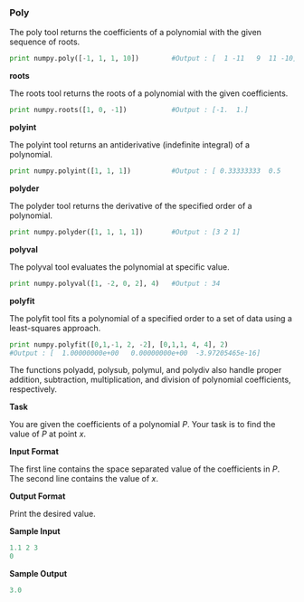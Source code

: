 ### Poly

The poly tool returns the coefficients of a polynomial with the given sequence of roots.

```python
print numpy.poly([-1, 1, 1, 10])        #Output : [  1 -11   9  11 -10]
```

**roots**

The roots tool returns the roots of a polynomial with the given coefficients.

```python
print numpy.roots([1, 0, -1])           #Output : [-1.  1.]
```

**polyint**

The polyint tool returns an antiderivative (indefinite integral) of a polynomial.

```python
print numpy.polyint([1, 1, 1])          #Output : [ 0.33333333  0.5       1.        0.        ]
```

**polyder**

The polyder tool returns the derivative of the specified order of a polynomial.

```python
print numpy.polyder([1, 1, 1, 1])       #Output : [3 2 1]
```

**polyval**

The polyval tool evaluates the polynomial at specific value.

```python
print numpy.polyval([1, -2, 0, 2], 4)   #Output : 34
```

**polyfit**

The polyfit tool fits a polynomial of a specified order to a set of data using a least-squares approach.

```python
print numpy.polyfit([0,1,-1, 2, -2], [0,1,1, 4, 4], 2)
#Output : [  1.00000000e+00   0.00000000e+00  -3.97205465e-16]
```

The functions polyadd, polysub, polymul, and polydiv also handle proper addition, subtraction, multiplication, and division of polynomial coefficients, respectively.

**Task**

You are given the coefficients of a polynomial *P*.
Your task is to find the value of *P* at point *x*.

**Input Format**

The first line contains the space separated value of the coefficients in *P*.
The second line contains the value of *x*.

**Output Format**

Print the desired value.

**Sample Input**

```python
1.1 2 3
0
```

**Sample Output**

```python
3.0
```